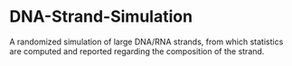# DNA-Strand-Simulation

A randomized simulation of large DNA/RNA strands, from which statistics are computed and reported regarding the composition of the strand.
